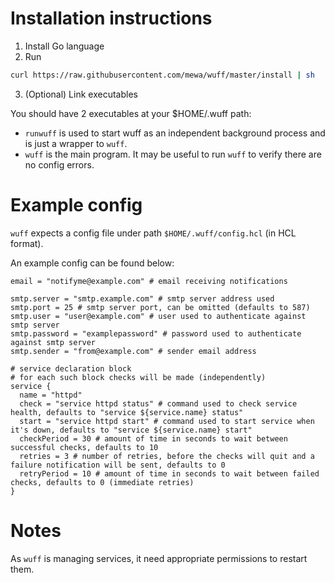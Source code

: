 # Installation instructions

1. Install Go language
2. Run
```sh
curl https://raw.githubusercontent.com/mewa/wuff/master/install | sh
```
3. (Optional) Link executables

You should have 2 executables at your $HOME/.wuff path:

* `runwuff` is used to start wuff as an independent background process and is just a wrapper to `wuff`.
* `wuff` is the main program. It may be useful to run `wuff` to verify there are no config errors.

# Example config

`wuff` expects a config file under path `$HOME/.wuff/config.hcl` (in HCL format).

An example config can be found below:

```hcl
email = "notifyme@example.com" # email receiving notifications

smtp.server = "smtp.example.com" # smtp server address used
smtp.port = 25 # smtp server port, can be omitted (defaults to 587)
smtp.user = "user@example.com" # user used to authenticate against smtp server
smtp.password = "examplepassword" # password used to authenticate against smtp server
smtp.sender = "from@example.com" # sender email address

# service declaration block
# for each such block checks will be made (independently)
service {
  name = "httpd"
  check = "service httpd status" # command used to check service health, defaults to "service ${service.name} status"
  start = "service httpd start" # command used to start service when it's down, defaults to "service ${service.name} start"
  checkPeriod = 30 # amount of time in seconds to wait between successful checks, defaults to 10
  retries = 3 # number of retries, before the checks will quit and a failure notification will be sent, defaults to 0
  retryPeriod = 10 # amount of time in seconds to wait between failed checks, defaults to 0 (immediate retries)
}
```

# Notes
As `wuff` is managing services, it need appropriate permissions to restart them.
